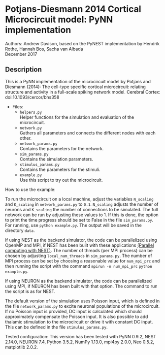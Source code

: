 # Potjans-Diesmann 2014 Cortical Microcircuit model: PyNN implementation

Authors: Andrew Davison, based on the PyNEST implementation by Hendrik Rothe, Hannah Bos, Sacha van Albada   
December 2017

## Description ##
This is a PyNN implementation of the microcircuit model by Potjans and Diesmann (2014): The cell-type specific
cortical microcircuit: relating structure and activity in a full-scale spiking
network model. Cerebral Cortex: doi:10.1093/cercor/bhs358

* Files:  
	* `helpers.py`  
	Helper functions for the simulation and evaluation of the microcircuit.	
	* `network.py`  
	Gathers all parameters and connects the different nodes with each other.
	* `network_params.py`  
	Contains the parameters for the network.
	* `sim_params.py`  
	Contains the simulation parameters.
	* `stimulus_params.py`  
	Contains the parameters for the stimuli.
	* `example.py`  
   Use this script to try out the microcircuit.
   
How to use the example:

To run the microcircuit on a local machine, adjust the variables `N_scaling` and `K_scaling` in `network_params.py` to `0.1`. `N_scaling` adjusts the number of neurons and `K_scaling` the number of connections to be simulated. The full network can be run by adjusting these values to 1. If this is done, the option to print the time progress should be set to False in the file `sim_params.py`. For running, use `python example.py`. The output will be saved in the directory `data`.

If using NEST as the backend simulator, the code can be parallelized using OpenMP and MPI, if NEST has been built with these applications [(Parallel computing with NEST)](http://www.nest-simulator.org/parallel_computing/). The number of threads (per MPI process) can be chosen by adjusting `local_num_threads` in `sim_params.py`. The number of MPI process can be set by choosing a reasonable value for `num_mpi_prc` and then running the script with the command `mpirun -n num_mpi_prc` `python` `example.py`.

If using NEURON as the backend simulator, the code can be parallelized using MPI, if NEURON has been built with that option.
The command to run the script is as for NEST.

The default version of the simulation uses Poisson input, which is defined in the file `network_params.py` to excite neuronal populations of the microcircuit. If no Poisson input is provided, DC input is calculated which should approximately compensate the Poisson input. It is also possible to add thalamic stimulation to the microcircuit or drive it with constant DC input. This can be defined in the file `stimulus_params.py`.

Tested configuration:
This version has been tested with PyNN 0.9.2, NEST 2.14.0, NEURON 7.4, Python 3.5.2, NumPy 1.13.0, mpi4py 2.0.0, Neo 0.5.2, matplotlib 2.0.2.
